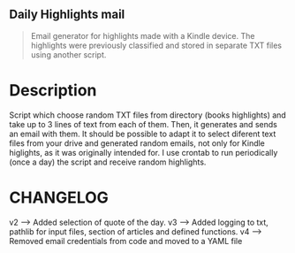 ## Daily Highlights mail

> Email generator for highlights made with a Kindle device. The highlights were previously classified and stored in separate TXT files using another script.

# Description

Script which choose random TXT files from directory (books highlights) and take up to 3 lines of text from each of them. Then, it generates and sends an email with them.
It should be possible to adapt it to select diferent text files from your drive and generated random emails, not only for Kindle higlights, as it was originally intended for.
I use crontab to run periodically (once a day) the script and receive random highlights.

# CHANGELOG

v2 --> Added selection of quote of the day.
v3 --> Added logging to txt, pathlib for input files, section of articles and defined functions.
v4 --> Removed email credentials from code and moved to a YAML file
